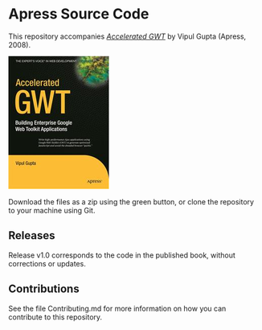 # Apress Source Code

This repository accompanies [*Accelerated GWT*](http://www.apress.com/9781590599754) by Vipul Gupta (Apress, 2008).

![Cover image](9781590599754.jpg)

Download the files as a zip using the green button, or clone the repository to your machine using Git.

## Releases

Release v1.0 corresponds to the code in the published book, without corrections or updates.

## Contributions

See the file Contributing.md for more information on how you can contribute to this repository.
